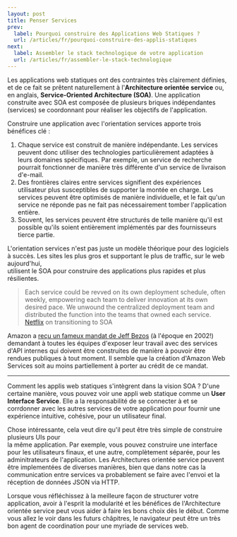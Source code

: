 ```yaml
---
layout: post
title: Penser Services
prev:
  label: Pourquoi construire des Applications Web Statiques ?
  url: /articles/fr/pourquoi-construire-des-applis-statiques
next:
  label: Assembler le stack technologique de votre application
  url: /articles/fr/assembler-le-stack-technologique
---
```


Les applications web statiques ont des contraintes très clairement définies, et de ce fait
se prêtent naturellement à l'**Architecture orientée service** ou, en anglais, **Service-Oriented Architecture (SOA)**.
Une application construite avec SOA est composée de plusieurs briques indépendantes (services)
se coordonnant pour réaliser les objectifs de l'application.

Construire une application avec l'orientation services apporte trois bénéfices clé :

1. Chaque service est construit de manière indépendante. Les services peuvent donc utiliser des technologies
   particulièrement adaptées à leurs domaines spécifiques.
   Par exemple, un service de recherche pourrait fonctionner de manière très différente d'un service de livraison d'e-mail.
2. Des frontières claires entre services signifient des expériences utilisateur plus susceptibles de supporter
   la montée en charge. Les services peuvent être optimisés de manière individuelle, et le fait qu'un service
   ne réponde pas ne fait pas nécessairement tomber l'application entière.
3. Souvent, les services peuvent être structurés de telle manière qu'il est possible qu'ils soient entièrement
   implémentés par des fournisseurs tierce partie.

L'orientation services n'est pas juste un modèle théorique pour des logiciels à succès. 
Les sites les plus gros et supportant le plus de traffic, sur le web aujourd'hui,  
utilisent le SOA pour construire des applications plus rapides et plus résilientes.

> Each service could be revved on its own deployment schedule, often weekly, empowering
> each team to deliver innovation at its own desired pace.  We unwound the centralized 
> deployment team and distributed the function into the teams that owned each service. 
> <span class="attribution"><a href="http://techblog.netflix.com/2012/06/netflix-operations-part-i-going.html">Netflix</a> on transitioning to SOA</span>

Amazon a [reçu un fameux mandat de Jeff Bezos](http://apievangelist.com/2012/01/12/the-secret-to-amazons-success-internal-apis/) 
(à l'époque en 2002!) demandant à toutes les équipes d'exposer leur travail avec des services d'API internes
qui doivent être construites de manière à pouvoir être rendues publiques à tout moment.
Il semble que la création d'Amazon Web Services soit au moins partiellement à porter au crédit de ce mandat.

---

Comment les applis web statiques s'intègrent dans la vision SOA ? D'une certaine manière, vous pouvez voir
une appli web statique comme un **User Interface Service**. Elle a la responsabilité de se connecter à
et se corrdonner avec les autres services de votre application pour fournir une expérience intuitive, cohésive,
pour un utilisateur final.

Chose intéressante, cela veut dire qu'il peut être très simple de construire plusieurs UIs pour   
la même application. Par exemple, vous pouvez construire une interface pour les utilisateurs finaux,
et une autre, complètement séparée, pour les adminitrateurs de l'application.
Les Architectures orientée service peuvent être implementées de diverses manières, bien que dans notre cas
la communication entre services va probablement se faire avec l'envoi et la réception 
de données JSON via HTTP.

Lorsque vous réfléchissez à la meilleure façon de structurer votre application, avoir à l'esprit 
la modularité et les bénéfices de l'Architecture orientée service peut vous aider à faire les bons choix 
dès le début. Comme vous allez le voir dans les futurs châpitres, le navigateur peut être un très bon agent de coordination
pour une myriade de services web.
